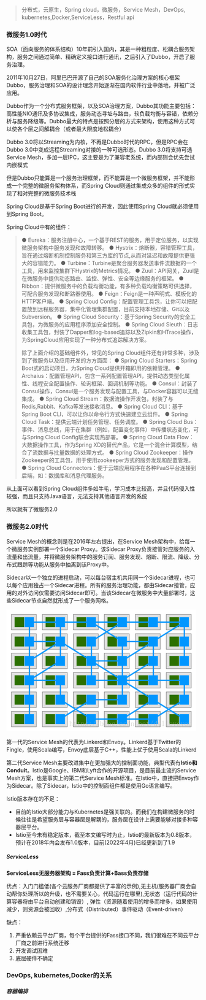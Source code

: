 >   分布式，云原生，Spring cloud，微服务，Service Mesh，DevOps, kubernetes,Docker,ServiceLess，Restful api

### 微服务1.0时代

SOA（面向服务的体系结构）10年前引入国内，其是一种粗粒度、松耦合服务架构，服务之间通过简单、精确定义接口进行通讯，之后引入了Dubbo，开启了服务治理。

2011年10月27日，阿里巴巴开源了自己的SOA服务化治理方案的核心框架Dubbo，服务治理和SOA的设计理念开始逐渐在国内软件行业中落地，并被广泛应用。

Dubbo作为一个分布式服务框架，以及SOA治理方案，Dubbo其功能主要包括：高性能NIO通讯及多协议集成，服务动态寻址与路由，软负载均衡与容错，依赖分析与服务降级等。Dubbo最大的特点是按照分层的方式来架构，使用这种方式可以使各个层之间解耦合（或者最大限度地松耦合）

Dubbo 3.0将以Streaming为内核，不再是Dubbo时代的RPC，但是RPC会在Dubbo 3.0中变成远程Streaming对接的一种可选形态。Dubbo 3.0将支持可选Service Mesh，多加一层IPC，这主要是为了兼容老系统，而内部则会优先尝试内嵌模式

但是Dubbo只能算是一个服务治理框架，而不能算是一个微服务框架，并不能形成一个完整的微服务架构体系，而Spring Cloud则通过集成众多的组件的形式实现了相对完整的微服务技术栈

Spring Cloud是基于Spring Boot进行的开发，因此使用Spring Cloud就必须使用到Spring Boot。

Spring Cloud中有的组件：

>   ●  Eureka：服务注册中心，一个基于REST的服务，用于定位服务，以实现微服务架构中服务发现和故障转移。
>   		● Hystrix：熔断器，容错管理工具，旨在通过熔断机制控制服务和第三方库的节点,从而对延迟和故障提供更强大的容错能力。
>   		● Turbine：Turbine是聚合服务器发送事件流数据的一个工具，用来监控集群下Hystrix的Metrics情况。
>   		● Zuul：API网关，Zuul是在微服务中提供动态路由、监控、弹性、安全等边缘服务的框架。
>   		● Ribbon：提供微服务中的负载均衡功能，有多种负载均衡策略可供选择，可配合服务发现和断路器使用。
>   		● Feign：Feign是一种声明式、模板化的HTTP客户端。
>   		● Spring Cloud Config：配置管理工具包，让你可以把配置放到远程服务器，集中化管理集群配置，目前支持本地存储、Git以及Subversion。
>   		● Spring Cloud Security：基于Spring Security的安全工具包，为微服务的应用程序添加安全控制。
>   		● Spring Cloud Sleuth：日志收集工具包，封装了Dapper和log-based追踪以及Zipkin和HTrace操作，为SpringCloud应用实现了一种分布式追踪解决方案。
>
>   除了上面介绍的基础组件外，常见的Spring Cloud组件还有非常多种，涉及到了微服务以及应用开发的方方面面：
>   		● Spring Cloud Starters：Spring Boot式的启动项目，为Spring Cloud提供开箱即用的依赖管理。
>   		● Archaius：配置管理API，包含一系列配置管理API，提供动态类型化属性、线程安全配置操作、轮询框架、回调机制等功能。
>   		● Consul：封装了Consul操作，Consul是一个服务发现与配置工具，与Docker容器可以无缝集成。
>   		● Spring Cloud Stream：数据流操作开发包，封装了与Redis,Rabbit、Kafka等发送接收消息。
>   		● Spring Cloud CLI：基于 Spring Boot CLI，可以让你以命令行方式快速建立云组件。
>   		● Spring Cloud Task：提供云端计划任务管理、任务调度。
>   		● Spring Cloud Bus：事件、消息总线，用于在集群（例如，配置变化事件）中传播状态变化，可与Spring Cloud Config联合实现热部署。
>   		● Spring Cloud Data Flow：大数据操作工具，作为Spring XD的替代产品，它是一个混合计算模型，结合了流数据与批量数据的处理方式。
>   		● Spring Cloud Zookeeper：操作Zookeeper的工具包，用于使用zookeeper方式的服务发现和配置管理。
>   		● Spring Cloud Connectors：便于云端应用程序在各种PaaS平台连接到后端，如：数据库和消息代理服务。

从上面可以看到Spring Cloud组件多如牛毛，学习成本比较高，并且代码侵入性较强，而且只支持Java语言，无法支持其他语言开发的系统

所以就有了微服务2.0

### 微服务2.0时代

Service Mesh的概念则是在2016年左右提出，在Service Mesh架构中，给每一个微服务实例部署一个Sidecar Proxy。该Sidecar Proxy负责接管对应服务的入流量和出流量，并将微服务架构中的服务订阅、服务发现、熔断、限流、降级、分布式跟踪等功能从服务中抽离到该Proxy中。

Sidecar以一个独立的进程启动，可以每台宿主机共用同一个Sidecar进程，也可以每个应用独占一个Sidecar进程。所有的服务治理功能，都由Sidecar接管，应用的对外访问仅需要访问Sidecar即可。当该Sidecar在微服务中大量部署时，这些Sidecar节点自然就形成了一个服务网格。

![服务网格](assets/70.png)

第一代的Service Mesh的代表为Linkerd和Envoy。Linkerd基于Twitter的Fingle，使用Scala编写，Envoy底层基于C++，性能上优于使用Scala的Linkerd

第二代Service Mesh主要改进集中在更加强大的控制面功能，典型代表有**Istio和Conduit**。Istio是Google、IBM和Lyft合作的开源项目，是目前最主流的Service Mesh方案，也是事实上的第二代Service Mesh标准。在Istio中，直接把Envoy作为Sidecar。除了Sidecar，Istio中的控制面组件都是使用Go语言编写。

Istio版本存在的不足：

*   目前的Istio大部分能力与Kubernetes是强关联的。而我们在构建微服务的时候往往是希望服务层与容器层是解耦的，服务层在设计上需要能够对接多种容器层平台。
*   Istio至今未有稳定版本，截至本文编写时为止，Istio的最新版本为0.8版本，预计在2018年内会发布1.0版本，目前(2022年4月)已经更新到了1.9

##### ServiceLess

**ServiceLess无服务器架构 = Fass负责计算+Bass负责存储**

优点：入门门槛低(各个云服务厂商都提供了丰富的示例),无主机(服务器厂商会自动帮你处理所以的升级，也不需要关心，代码运行在哪里),无状态（运行代码的计算容器将由平台自动创建和销毁）, 弹性（资源随着使用的增多而增多，如果使用减少，则资源会被回收）,分布式（Distributed）事件驱动（Event-driven）

缺点：

1.   严重依赖云平台厂商，每个平台提供的Fass接口不同，我们很难在不同云平台厂商之前进行系统迁移
2.   开发调试困难
3.   底层硬件不确定 

### DevOps, kubernetes,Docker的关系

##### 容器编排

